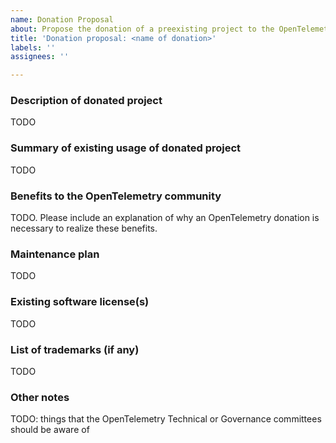 ```yaml
---
name: Donation Proposal
about: Propose the donation of a preexisting project to the OpenTelemetry organization
title: 'Donation proposal: <name of donation>'
labels: ''
assignees: ''

---
```


<!-- Please remember to change the title of this issue by replacing
 <name of donation> with the actual donated project name -->

### Description of donated project

TODO

### Summary of existing usage of donated project

TODO

### Benefits to the OpenTelemetry community

TODO. Please include an explanation of why an OpenTelemetry donation is
necessary to realize these benefits.

### Maintenance plan

TODO

### Existing software license(s)

TODO

### List of trademarks (if any)

TODO

### Other notes

TODO: things that the OpenTelemetry Technical or Governance committees should
be aware of

